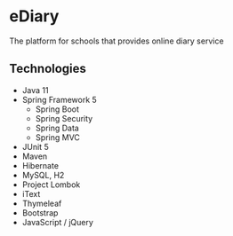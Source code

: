 # eDiary
The platform for schools that provides online diary service

## Technologies
- Java 11
- Spring Framework 5
  - Spring Boot
  - Spring Security  
  - Spring Data
  - Spring MVC  
- JUnit 5
- Maven
- Hibernate
- MySQL, H2
- Project Lombok
- iText 
- Thymeleaf
- Bootstrap
- JavaScript / jQuery 
